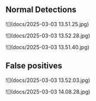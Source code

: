 ## Normal Detections

![](docs/2025-03-03 13.51.25.jpg)

![](docs/2025-03-03 13.52.28.jpg)

![](docs/2025-03-03 13.51.40.jpg)

## False positives

![](docs/2025-03-03 13.52.03.jpg)

![](docs/2025-03-03 14.08.28.jpg)
